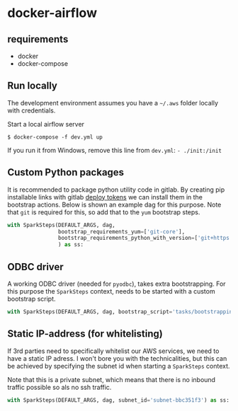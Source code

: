 # docker-airflow

## requirements
* docker
* docker-compose

## Run locally

The development environment assumes you have a `~/.aws` folder locally with credentials.

Start a local airflow server

`$ docker-compose -f dev.yml up`

If you run it from Windows, remove this line from `dev.yml`: `- ./init:/init`

## Custom Python packages
It is recommended to package python utility code in gitlab. By creating pip installable links with gitlab [deploy
tokens](https://docs.gitlab.com/ee/user/project/deploy_tokens/) we can install them in the bootstrap actions. 
Below is shown an example dag for this purpose. Note that `git` is required for this, so add that to the
`yum` bootstrap steps.

```python
with SparkSteps(DEFAULT_ARGS, dag,
                bootstrap_requirements_yum=['git-core'],
                bootstrap_requirements_python_with_version=['git+https://<username>:<deploy-token>@gitlab.com/repo.git']
                ) as ss:
```

## ODBC driver
A working ODBC driver (needed for `pyodbc`), takes extra bootstrapping. For this purpose the `SparkSteps` context, 
needs to be started with a custom bootstrap script.

```python
with SparkSteps(DEFAULT_ARGS, dag, bootstrap_script='tasks/bootstrapping/odbc.sh') as ss:
```


## Static IP-address (for whitelisting)
If 3rd parties need to specifically whitelist our AWS services, we need to have a static IP adress. I won't bore you
with the technicalities, but this can be achieved by specifying the subnet id when starting a `SparkSteps` context.

Note that this is a private subnet, which means that there is no inbound traffic possible so als no ssh traffic.

```python
with SparkSteps(DEFAULT_ARGS, dag, subnet_id='subnet-bbc351f3') as ss:
```